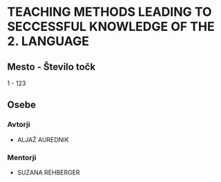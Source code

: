 # TEACHING METHODS LEADING TO SECCESSFUL KNOWLEDGE OF THE 2. LANGUAGE
## Mesto - Število točk
1 - 123
## Osebe
### Avtorji
 * ALJAŽ AUREDNIK
### Mentorji
 * SUZANA REHBERGER